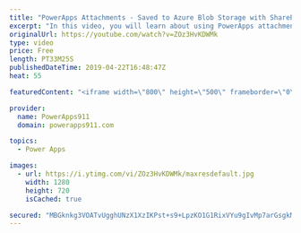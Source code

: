 ```yaml
---
title: "PowerApps Attachments - Saved to Azure Blob Storage with SharePoint and SQL"
excerpt: "In this video, you will learn about using PowerApps attachments as part of expense report, purchase orders, and apps where you need to save data in a one to many format. The attachments, which can be images, PDF, Excel, etc will be saved in Azure Blob Storage. We will then use SharePoint and SQL to manage"
originalUrl: https://youtube.com/watch?v=ZOz3HvKDWMk
type: video
price: Free
length: PT33M25S
publishedDateTime: 2019-04-22T16:48:47Z
heat: 55

featuredContent: "<iframe width=\"800\" height=\"500\" frameborder=\"0\" src=\"https://www.youtube.com/embed/ZOz3HvKDWMk\" allow=\"accelerometer; autoplay; encrypted-media; gyroscope; picture-in-picture\" allowfullscreen></iframe>"

provider:
  name: PowerApps911
  domain: powerapps911.com

topics:
  - Power Apps

images:
  - url: https://i.ytimg.com/vi/ZOz3HvKDWMk/maxresdefault.jpg
    width: 1280
    height: 720
    isCached: true

secured: "MBGknkg3VOATvUgghUNzX1XzIKPst+s9+LpzKO1G1RixVYu9gIvMp7arGsgkM5HoKivGm5qE+RtCW6/bDDhwkxlNwFSi465wS8aXVj8YBy5P+2CruqmS//9QmLoKSuriCSQxOG668Hfp5mubHsCH57XG558niF97dP+hPFQFH9d60FdZPn5MTrTbmewulnB3Shvom5vGBibFupDhIfPyxzCS47Obna4m1nepEO8vCIgvemxgYIgdiD+ou6meowo4gg+bbTNHgaDzxCvQKbaHy3ncQqsP7gSy+9DdJz0l1urN6pBUjNVhBD657Zd7oXlGsvo14x9feOYqj+8XYzvam/QRh2NrhI0Qqhpc48wDx65RSBy2+TS7Hyk/nYilNz9orGO7pglmYLUcXozsJgWr7A==;2HSSQcRF2j8GfaSWIs6o1Q=="
---
```


